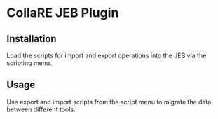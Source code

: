 # CollaRE JEB Plugin

## Installation

Load the scripts for import and export operations into the JEB via the scripting menu.

## Usage

Use export and import scripts from the script menu to migrate the data between different tools.


